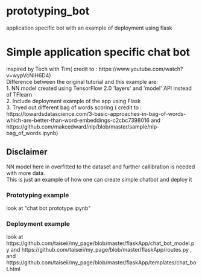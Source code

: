# prototyping_bot
application specific bot with an example of deployment using flask
<h1>Simple application specific chat bot</h1>
<p>inspired by Tech with Tim( credit to : https://www.youtube.com/watch?v=wypVcNIH6D4)<br>
Difference between the original tutorial and this example are:<br>
1. NN model created using TensorFlow 2.0 'layers' and 'model' API instead of TFlearn<br>
2. Include deployment example of the app using Flask<br>
3. Tryed out different bag of words scoring ( credit to : https://towardsdatascience.com/3-basic-approaches-in-bag-of-words-which-are-better-than-word-embeddings-c2cbc7398016 and https://github.com/makcedward/nlp/blob/master/sample/nlp-bag_of_words.ipynb)
</p>
<h2>Disclaimer</h2>
<p>NN model here in overfitted to the dataset and further callibration is needed with more data.<br>
This is just an example of how one can create simple chatbot and deploy it</p>

<h3>Prototyping example</h3>
<p>look at "chat bot prototype.ipynb"</p>

<h3>Deployment example</h3>
<p>look at https://github.com/taiseii/my_page/blob/master/flaskApp/chat_bot_model.py and https://github.com/taiseii/my_page/blob/master/flaskApp/routes.py
, and https://github.com/taiseii/my_page/blob/master/flaskApp/templates/chat_bot.html</p>
